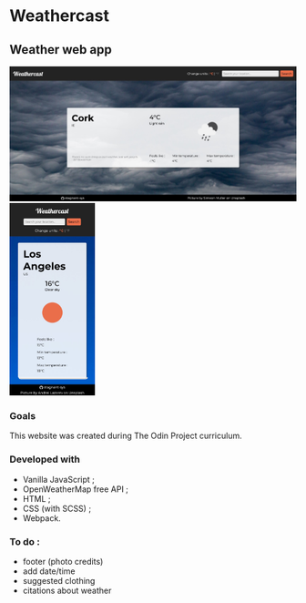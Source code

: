 # Weathercast

## Weather web app

<img src= "./md_images/desktop.jpg" alt="Mobile view" width="570"><img src="./md_images/mobile.jpg" alt="Mobile view" width="150">



### Goals

This website was created during The Odin Project curriculum.


### Developed with

- Vanilla JavaScript ;
- OpenWeatherMap free API ;
- HTML ;
- CSS (with SCSS) ;
- Webpack.


### To do :
  - footer (photo credits)
  - add date/time
  - suggested clothing
  - citations about weather